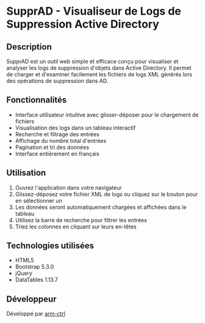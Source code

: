 # SupprAD - Visualiseur de Logs de Suppression Active Directory

## Description
SupprAD est un outil web simple et efficace conçu pour visualiser et analyser les logs de suppression d'objets dans Active Directory. Il permet de charger et d'examiner facilement les fichiers de logs XML générés lors des opérations de suppression dans AD.

## Fonctionnalités
- Interface utilisateur intuitive avec glisser-déposer pour le chargement de fichiers
- Visualisation des logs dans un tableau interactif
- Recherche et filtrage des entrées
- Affichage du nombre total d'entrées
- Pagination et tri des données
- Interface entièrement en français

## Utilisation
1. Ouvrez l'application dans votre navigateur
2. Glissez-déposez votre fichier XML de logs ou cliquez sur le bouton pour en sélectionner un
3. Les données seront automatiquement chargées et affichées dans le tableau
4. Utilisez la barre de recherche pour filtrer les entrées
5. Triez les colonnes en cliquant sur leurs en-têtes

## Technologies utilisées
- HTML5
- Bootstrap 5.3.0
- jQuery
- DataTables 1.13.7

## Développeur
Développé par [arm-ctrl](https://github.com/arm-ctrl)
